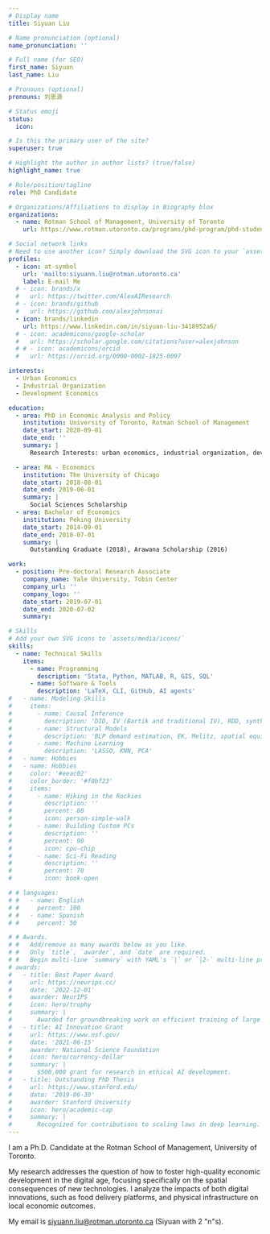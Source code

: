 ```yaml
---
# Display name
title: Siyuan Liu

# Name pronunciation (optional)
name_pronunciation: ''

# Full name (for SEO)
first_name: Siyuan
last_name: Liu

# Pronouns (optional)
pronouns: 刘思源

# Status emoji
status:
  icon: 

# Is this the primary user of the site?
superuser: true

# Highlight the author in author lists? (true/false)
highlight_name: true

# Role/position/tagline
role: PhD Candidate

# Organizations/Affiliations to display in Biography blox
organizations:
  - name: Rotman School of Management, University of Toronto
    url: https://www.rotman.utoronto.ca/programs/phd-program/phd-student-profiles/siyuan-liu/

# Social network links
# Need to use another icon? Simply download the SVG icon to your `assets/media/icons/` folder.
profiles:
  - icon: at-symbol
    url: 'mailto:siyuann.liu@rotman.utoronto.ca'
    label: E-mail Me
  # - icon: brands/x
  #   url: https://twitter.com/AlexAIResearch
  # - icon: brands/github
  #   url: https://github.com/alexjohnsonai
  - icon: brands/linkedin
    url: https://www.linkedin.com/in/siyuan-liu-3418952a6/
  # - icon: academicons/google-scholar
  #   url: https://scholar.google.com/citations?user=alexjohnson
  # # - icon: academicons/orcid
  #   url: https://orcid.org/0000-0002-1825-0097

interests:
  - Urban Economics
  - Industrial Organization
  - Development Economics

education:
  - area: PhD in Economic Analysis and Policy
    institution: University of Toronto, Rotman School of Management
    date_start: 2020-09-01
    date_end: ''
    summary: |
      Research Interests: urban economics, industrial organization, development economics

  - area: MA - Economics
    institution: The University of Chicago
    date_start: 2018-08-01
    date_end: 2019-06-01
    summary: |
      Social Sciences Scholarship
  - area: Bachelor of Economics
    institution: Peking University
    date_start: 2014-09-01
    date_end: 2018-07-01
    summary: |
      Outstanding Graduate (2018), Arawana Scholarship (2016)

work:
  - position: Pre-doctoral Research Associate
    company_name: Yale University, Tobin Center
    company_url: ''
    company_logo: ''
    date_start: 2019-07-01
    date_end: 2020-07-02
    summary: 

# Skills
# Add your own SVG icons to `assets/media/icons/`
skills:
  - name: Technical Skills
    items:
      - name: Programming
        description: 'Stata, Python, MATLAB, R, GIS, SQL'
      - name: Software & Tools
        description: 'LaTeX, CLI, GitHub, AI agents'
#   - name: Modeling Skills
#     items:
#       - name: Causal Inference
#         description: 'DID, IV (Bartik and traditional IV), RDD, synthetic control, Heckman two-stages'
#       - name: Structural Models
#         description: 'BLP demand estimation, EK, Melitz, spatial equilibrium and sorting'
#       - name: Machine Learning
#         description: 'LASSO, KNN, PCA'
#   - name: Hobbies
#   - name: Hobbies
#     color: '#eeac02'
#     color_border: '#f0bf23'
#     items:
#       - name: Hiking in the Rockies
#         description: ''
#         percent: 80
#         icon: person-simple-walk
#       - name: Building Custom PCs
#         description: ''
#         percent: 90
#         icon: cpu-chip
#       - name: Sci-Fi Reading
#         description: ''
#         percent: 70
#         icon: book-open

# # languages:
# #   - name: English
# #     percent: 100
# #   - name: Spanish
# #     percent: 50

# # Awards.
# #   Add/remove as many awards below as you like.
# #   Only `title`, `awarder`, and `date` are required.
# #   Begin multi-line `summary` with YAML's `|` or `|2-` multi-line prefix and indent 2 spaces below.
# awards:
#   - title: Best Paper Award
#     url: https://neurips.cc/
#     date: '2022-12-01'
#     awarder: NeurIPS
#     icon: hero/trophy
#     summary: |
#       Awarded for groundbreaking work on efficient training of large models.
#   - title: AI Innovation Grant
#     url: https://www.nsf.gov/
#     date: '2021-06-15'
#     awarder: National Science Foundation
#     icon: hero/currency-dollar
#     summary: |
#       $500,000 grant for research in ethical AI development.
#   - title: Outstanding PhD Thesis
#     url: https://www.stanford.edu/
#     date: '2019-06-30'
#     awarder: Stanford University
#     icon: hero/academic-cap
#     summary: |
#       Recognized for contributions to scaling laws in deep learning.
---
```


I am a Ph.D. Candidate at the Rotman School of Management, University of Toronto. 

My research addresses the question of how to foster high-quality economic development in the digital age, focusing specifically on the spatial consequences of new technologies. I analyze the impacts of both digital innovations, such as food delivery platforms, and physical infrastructure on local economic outcomes. 

<!-- I am particularly interested in how online platforms reshape urban real estate markets. My work also examines how improvements in transportation infrastructure and deregulation influence firm dynamics and structural transformation, with a focus on developing economies. -->

<!-- My job market paper investigates the causal impact of food delivery platforms on the urban retail landscape, exploiting the staggered entry of these platforms across U.S. cities to identify effects on real estate prices, tenant composition, and space demand. -->

<!-- Prior to my doctoral studies, I received my bachelor's degrees in economics from Peking University, and my master's degree in social sciences from the University of Chicago. -->

My email is siyuann.liu@rotman.utoronto.ca (Siyuan with 2 "n"s).